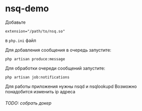 # nsq-demo

Добавьте 
```
extension="/path/to/nsq.so"
```
в `php.ini` файл

Для добавления сообщения в очередь запустите: 
```shell script
php artisan produce:message 
```

Для обработки очереди сообщений запустите:
```shell script
php artisan job:notifications
```

Для работы приложения нужны nsqd и nsqlookupd
Возможно понадобится изменить ip адреса

###### TODO: собрать докер
